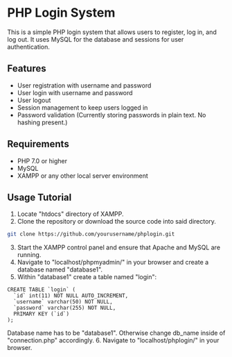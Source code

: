 # PHP Login System

This is a simple PHP login system that allows users to register, log in, and log out. It uses MySQL for the database and sessions for user authentication.

## Features

- User registration with username and password
- User login with username and password
- User logout
- Session management to keep users logged in
- Password validation (Currently storing passwords in plain text. No hashing present.)


## Requirements

- PHP 7.0 or higher
- MySQL
- XAMPP or any other local server environment


## Usage Tutorial

1. Locate "htdocs" directory of XAMPP.
2. Clone the repository or download the source code into said directory.
```bash
git clone https://github.com/yourusername/phplogin.git
```
3. Start the XAMPP control panel and ensure that Apache and MySQL are running.
4. Navigate to "localhost/phpmyadmin/" in your browser and create a database named "database1".
5. Within "database1" create a table named "login":
```
CREATE TABLE `login` (
  `id` int(11) NOT NULL AUTO_INCREMENT,
  `username` varchar(50) NOT NULL,
  `password` varchar(255) NOT NULL,
  PRIMARY KEY (`id`)
);
```
Database name has to be "database1". Otherwise change db_name inside of "connection.php" accordingly.
6. Navigate to "localhost/phplogin/" in your browser.